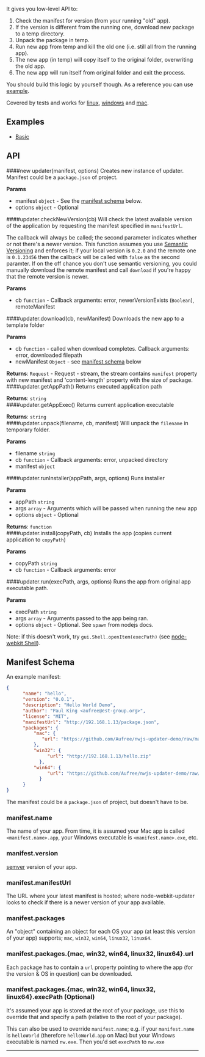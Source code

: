 It gives you low-level API to:

1. Check the manifest for version (from your running "old" app).
2. If the version is different from the running one, download new package to a temp directory.
3. Unpack the package in temp.
4. Run new app from temp and kill the old one (i.e. still all from the running app).
5. The new app (in temp) will copy itself to the original folder, overwriting the old app.
6. The new app will run itself from original folder and exit the process.

You should build this logic by yourself though. As a reference you can use [example](examples/index.html).

Covered by tests and works for [linux](http://screencast.com/t/Je2ptbHhP), [windows](http://screencast.com/t/MSTKqVS3) and [mac](http://screencast.com/t/OXyC5xoA).

## Examples

- [Basic](basic/updater.js)


## API

<a name="new_updater"></a>
####new updater(manifest, options)
Creates new instance of updater. Manifest could be a `package.json` of project.

**Params**

- manifest `object` - See the [manifest schema](#manifest-schema) below.  
- options `object` - Optional  

<a name="updater#checkNewVersion"></a>
####updater.checkNewVersion(cb)
Will check the latest available version of the application by requesting the manifest specified in `manifestUrl`.

The callback will always be called; the second parameter indicates whether or not there's a newer version.
This function assumes you use [Semantic Versioning](http://semver.org) and enforces it; if your local version is `0.2.0` and the remote one is `0.1.23456` then the callback will be called with `false` as the second paramter. If on the off chance you don't use semantic versioning, you could manually download the remote manifest and call `download` if you're happy that the remote version is newer.

**Params**

- cb `function` - Callback arguments: error, newerVersionExists (`Boolean`), remoteManifest  

<a name="updater#download"></a>
####updater.download(cb, newManifest)
Downloads the new app to a template folder

**Params**

- cb `function` - called when download completes. Callback arguments: error, downloaded filepath  
- newManifest `Object` - see [manifest schema](#manifest-schema) below  

**Returns**: `Request` - Request - stream, the stream contains `manifest` property with new manifest and 'content-length' property with the size of package.  
<a name="updater#getAppPath"></a>
####updater.getAppPath()
Returns executed application path

**Returns**: `string`  
<a name="updater#getAppExec"></a>
####updater.getAppExec()
Returns current application executable

**Returns**: `string`  
<a name="updater#unpack"></a>
####updater.unpack(filename, cb, manifest)
Will unpack the `filename` in temporary folder.

**Params**

- filename `string`  
- cb `function` - Callback arguments: error, unpacked directory  
- manifest `object`  

<a name="updater#runInstaller"></a>
####updater.runInstaller(appPath, args, options)
Runs installer

**Params**

- appPath `string`  
- args `array` - Arguments which will be passed when running the new app  
- options `object` - Optional  

**Returns**: `function`  
<a name="updater#install"></a>
####updater.install(copyPath, cb)
Installs the app (copies current application to `copyPath`)

**Params**

- copyPath `string`  
- cb `function` - Callback arguments: error  

<a name="updater#run"></a>
####updater.run(execPath, args, options)
Runs the app from original app executable path.

**Params**

- execPath `string`  
- args `array` - Arguments passed to the app being ran.  
- options `object` - Optional. See `spawn` from nodejs docs.

Note: if this doesn't work, try `gui.Shell.openItem(execPath)` (see [node-webkit Shell](https://github.com/rogerwang/node-webkit/wiki/Shell)).  

## Manifest Schema

An example manifest:

```json
{
      "name": "hello",
      "version": "0.0.1",
      "description": "Hello World Demo",
      "author": "Paul King <aufree@est-group.org>",
      "license": "MIT",
      "manifestUrl": "http://192.168.1.13/package.json",
      "packages": {
          "mac": {
             "url": "https://github.com/Aufree/nwjs-updater-demo/raw/master/mac/hello.zip"
          },
          "win32": {
               "url": "http://192.168.1.13/hello.zip"
            },
          "win64": {
               "url": "https://github.com/Aufree/nwjs-updater-demo/raw/master/windows/win64/hello.zip"
            }
      }
}
```

The manifest could be a `package.json` of project, but doesn't have to be.

### manifest.name

The name of your app. From time, it is assumed your Mac app is called `<manifest.name>.app`, your Windows executable is `<manifest.name>.exe`, etc.

### manifest.version
[semver](http://semver.org) version of your app.

### manifest.manifestUrl
The URL where your latest manifest is hosted; where node-webkit-updater looks to check if there is a newer version of your app available.

### manifest.packages
An "object" containing an object for each OS your app (at least this version of your app) supports; `mac`, `win32`, `win64`, `linux32`, `linux64`.

### manifest.packages.{mac, win32, win64, linux32, linux64}.url
Each package has to contain a `url` property pointing to where the app (for the version & OS in question) can be downloaded.

### manifest.packages.{mac, win32, win64, linux32, linux64}.execPath (Optional)
It's assumed your app is stored at the root of your package, use this to override that and specify a path (relative to the root of your package).

This can also be used to override `manifest.name`; e.g. if your `manifest.name` is `helloWorld` (therefore `helloWorld.app` on Mac) but your Windows executable is named `nw.exe`. Then you'd set `execPath` to `nw.exe`

---
